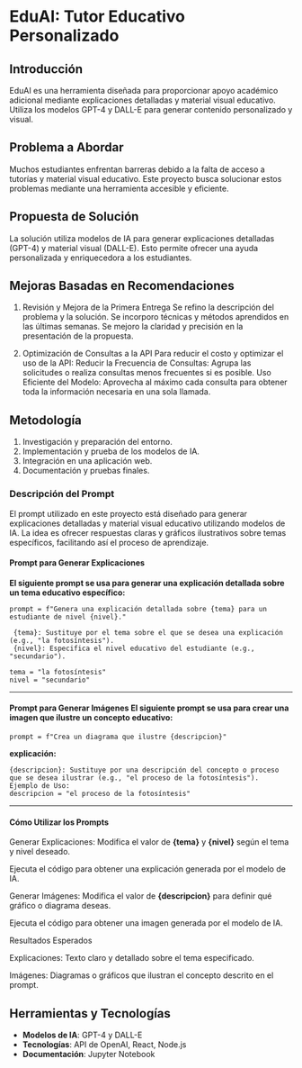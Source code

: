 # EduAI: Tutor Educativo Personalizado

## Introducción
EduAI es una herramienta diseñada para proporcionar apoyo académico adicional mediante explicaciones detalladas y material visual educativo. Utiliza los modelos GPT-4 y DALL-E para generar contenido personalizado y visual.

## Problema a Abordar
Muchos estudiantes enfrentan barreras debido a la falta de acceso a tutorías y material visual educativo. Este proyecto busca solucionar estos problemas mediante una herramienta accesible y eficiente.

## Propuesta de Solución
La solución utiliza modelos de IA para generar explicaciones detalladas (GPT-4) y material visual (DALL-E). Esto permite ofrecer una ayuda personalizada y enriquecedora a los estudiantes.

## Mejoras Basadas en Recomendaciones
1. Revisión y Mejora de la Primera Entrega
Se refino la descripción del problema y la solución.
Se incorporo técnicas y métodos aprendidos en las últimas semanas.
Se mejoro la claridad y precisión en la presentación de la propuesta.

2. Optimización de Consultas a la API
Para reducir el costo y optimizar el uso de la API:
Reducir la Frecuencia de Consultas: Agrupa las solicitudes o realiza consultas menos frecuentes si es posible.
Uso Eficiente del Modelo: Aprovecha al máximo cada consulta para obtener toda la información necesaria en una sola llamada.

## Metodología
1. Investigación y preparación del entorno.
2. Implementación y prueba de los modelos de IA.
3. Integración en una aplicación web.
4. Documentación y pruebas finales.

### Descripción del Prompt 
El prompt utilizado en este proyecto está diseñado para generar explicaciones detalladas y material visual educativo utilizando modelos de IA. La idea es ofrecer respuestas claras y gráficos ilustrativos sobre temas específicos, facilitando así el proceso de aprendizaje. 
#### Prompt para Generar Explicaciones 
**El siguiente prompt se usa para generar una explicación detallada sobre un tema educativo específico:** 
```
prompt = f"Genera una explicación detallada sobre {tema} para un estudiante de nivel {nivel}."
```

```Descripción:
 {tema}: Sustituye por el tema sobre el que se desea una explicación (e.g., "la fotosíntesis").
 {nivel}: Especifica el nivel educativo del estudiante (e.g., "secundario").
```

```Ejemplo de uso:
tema = "la fotosíntesis"
nivel = "secundario"
```
----------------------
#### Prompt para Generar Imágenes El siguiente prompt se usa para crear una imagen que ilustre un concepto educativo:
```
prompt = f"Crea un diagrama que ilustre {descripcion}"
```

**explicación:**
```
{descripcion}: Sustituye por una descripción del concepto o proceso que se desea ilustrar (e.g., "el proceso de la fotosíntesis").
Ejemplo de Uso:
descripcion = "el proceso de la fotosíntesis"
```
-----------------------
#### Cómo Utilizar los Prompts
Generar Explicaciones:
Modifica el valor de **{tema}** y **{nivel}** según el tema y nivel deseado.

Ejecuta el código para obtener una explicación generada por el modelo de IA.

Generar Imágenes:
Modifica el valor de **{descripcion}** para definir qué gráfico o diagrama deseas.

Ejecuta el código para obtener una imagen generada por el modelo de IA.

Resultados Esperados

Explicaciones: Texto claro y detallado sobre el tema especificado.

Imágenes: Diagramas o gráficos que ilustran el concepto descrito en el prompt.

## Herramientas y Tecnologías
- **Modelos de IA**: GPT-4 y DALL-E
- **Tecnologías**: API de OpenAI, React, Node.js
- **Documentación**: Jupyter Notebook

